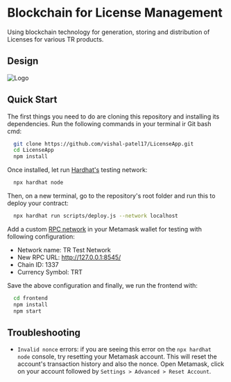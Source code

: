 
# Blockchain for License Management

Using blockchain technology for generation, storing and distribution of Licenses for various TR products.

## Design



![Logo](https://lucid.app/publicSegments/view/c815ebb5-e01d-4cbb-917a-a89e60e89e32/image.png)


## Quick Start

The first things you need to do are cloning this repository and installing its dependencies.
Run the following commands in your terminal ir Git bash cmd:

```bash
  git clone https://github.com/vishal-patel17/LicenseApp.git
  cd LicenseApp
  npm install
```
Once installed, let run [Hardhat's](https://hardhat.org/) testing network:
```bash
  npx hardhat node
```
Then, on a new terminal, go to the repository's root folder and run this to deploy your contract:
```bash
  npx hardhat run scripts/deploy.js --network localhost
```
Add a custom [RPC network](https://metamask.zendesk.com/hc/en-us/articles/360043227612-How-to-add-a-custom-network-RPC) in your Metamask wallet for testing with following configuration:

  - Network name: TR Test Network
  - New RPC URL: http://127.0.0.1:8545/
  - Chain ID: 1337
  - Currency Symbol: TRT

Save the above configuration and finally, we run the frontend with:
```bash
  cd frontend
  npm install
  npm start
```


    
## Troubleshooting

- ```Invalid nonce``` errors: if you are seeing this error on the ```npx hardhat node``` console, try resetting your Metamask account. This will reset the account's transaction history and also the nonce. Open Metamask, click on your account followed by ```Settings > Advanced > Reset Account```.
